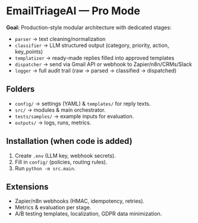 # EmailTriageAI — Pro Mode

**Goal:** Production-style modular architecture with dedicated stages:
- `parser` → text cleaning/normalization
- `classifier` → LLM structured output (category, priority, action, key_points)
- `templatizer` → ready-made replies filled into approved templates
- `dispatcher` → send via Gmail API or webhook to Zapier/n8n/CRMs/Slack
- `logger` → full audit trail (raw → parsed → classified → dispatched)

## Folders
- `config/` → settings (YAML) & `templates/` for reply texts.
- `src/` → modules & main orchestrator.
- `tests/samples/` → example inputs for evaluation.
- `outputs/` → logs, runs, metrics.

## Installation (when code is added)
1. Create `.env` (LLM key, webhook secrets).
2. Fill in `config/` (policies, routing rules).
3. Run `python -m src.main`.

## Extensions
- Zapier/n8n webhooks (HMAC, idempotency, retries).
- Metrics & evaluation per stage.
- A/B testing templates, localization, GDPR data minimization.